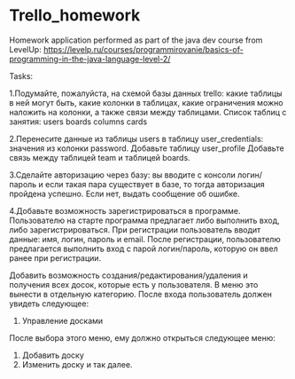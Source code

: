 # Trello_homework
Homework application performed as part of the java dev course from LevelUp:
https://levelp.ru/courses/programmirovanie/basics-of-programming-in-the-java-language-level-2/

Tasks:

1.Подумайте, пожалуйста, на схемой базы данных trello: какие таблицы в ней могут быть, какие колонки в таблицах, какие ограничения можно наложить на колонки, а также связи между таблицами.
Список таблиц с занятия:
    users
    boards
    columns
    cards

2.Перенесите данные из таблицы users в таблицу user_credentials: значения из колонки password.
Добавьте таблицу user_profile
Добавьте связь между таблицей team и таблицей boards.


3.Сделайте авторизацию через базу: вы вводите с консоли логин/пароль и если такая пара существует в базе, то тогда авторизация пройдена успешно. Если нет, выдать сообщение об ошибке.

4.Добавьте возможность зарегистрироваться в программе.
Пользователю на старте программа предлагает либо выполнить вход, либо зарегистрироваться. При регистрации пользователь вводит данные: имя, логин, пароль и email. После регистрации, пользователю предлагается выполнить вход с парой логин/пароль, которую он ввел ранее при регистрации.

Добавить возможность создания/редактирования/удаления и получения всех досок, которые есть у пользователя.
В меню это вынести в отдельную категорию. После входа пользователь должен увидеть следующее:
1. Управление досками

После выбора этого меню, ему должно открыться следующее меню:
1. Добавить доску
2. Изменить доску
   и так далее. 
